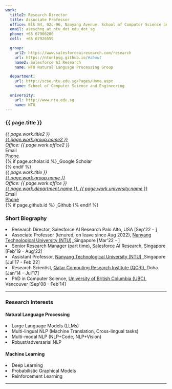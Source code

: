 ```yaml
---
work:
  title2: Research Director
  title: Associate Professor
  office: Blk N4, 02c-96, Nanyang Avenue. School of Computer Science and Engineering. Nanyang Technological University,Singapore 639798
  email: aseschng_at_ntu_dot_edu_dot_sg 
  phone: +65 67906200
  cell:  +65 67926559

  group:
    url2: https://www.salesforceairesearch.com/research
    url: https://ntunlpsg.github.io/#about
    name2: Salesforce AI Research
    name: NTU Natural Language Processing Group

  department:
    url: http://scse.ntu.edu.sg/Pages/Home.aspx
    name: School of Computer Science and Engineering 

  university:
    url: http://www.ntu.edu.sg
    name: NTU
---
```


<div class="page-header">
  <div class="row">
    <div class="col-sm-12">
      <h3>{{ page.title }} </h3>
    </div>
  </div>

  <div class="row">
    <div class="col-sm-6">
      <address>
        {{ page.work.title2 }} <br/> 
        <a href="{{ page.work.group.url2 }}">{{ page.work.group.name2 }}</a><br/>
        Office: {{ page.work.office2 }}<br/>         
      </address>
    </div>
    <div class="col-sm-4">
      <a href="mailto:{{ page.work.email2 }}"><span class="glyphicon glyphicon-envelope"></span></a> Email<br/>
      <a href="tel:{{ page.work.phone2 }}"><span class="glyphicon glyphicon-phone"></span>Phone</a><br/>
      {% if page.scholar.id %}<a href="http://scholar.google.com/citations?user={{ page.scholar.id }}">
        <img src="img/ico/gs.png" alt=""/>
      </a> Google Scholar<br/>{% endif %}
    </div>
  </div>

  <div class="row">
    <div class="col-sm-6">
      <address>
        {{ page.work.title }}<br/>
        <a href="{{ page.work.group.url }}">{{ page.work.group.name }}</a><br/>
        Office: {{ page.work.office }}<br/> 
        <a href="{{ page.work.department.url }}">{{ page.work.department.name }}, </a> <a href="{{ page.work.university.url }}">{{ page.work.university.name }}</a> <br/> 
      </address>
    </div>
    <div class="col-sm-4">
      <a href="mailto:{{ page.work.email }}"><span class="glyphicon glyphicon-envelope"></span></a> Email<br/>
      <a href="tel:{{ page.work.phone }}"><span class="glyphicon glyphicon-phone"></span>Phone</a><br/>
      {% if page.github.id %} <a href="http://github.com/{{ page.github.id }}">
        <img src="img/ico/github_icon.png" alt=""/>
      </a> Github {% endif %}
    </div>
  </div>
</div>




<div class="row">
  <div class="col-sm-12">
    <h3> Short Biography </h3>
      <li> Research Director, <a https://www.salesforceairesearch.com/research> Salesforce AI Research </a>  Palo Alto, USA   [Sep'22 - ] </li>
      <li> Associate Professor (tenured, on leave since Aug 2022), <a href=http://www.ntu.edu.sg> Nanyang Technological University (NTU), </a>    Singapore [Mar'22 - ] </li>
      <li> Senior Research Manager (part time), <a https://www.salesforce.com/products/einstein/ai-research/> Salesforce AI Research, </a>    Singapore [Feb'19 - Aug'22] </li>
      <li> Assistant Professor, <a href=http://www.ntu.edu.sg> Nanyang Technological University (NTU), </a>    Singapore [Jul'17 - Feb'22] </li>
      <li> Research Scientist,  <a href=http://qcri.qa/> Qatar Computing Research Institute (QCRI), </a> Doha [Jan'14 - Jul'17] </li>
      <li> PhD in Computer Science, <a href=https://www.cs.ubc.ca/> University of British Columbia (UBC),</a> Vancouver [Sep'08 - Feb'14] </li>
  </div>
</div>

<hr>


<div class="row">
  <div class="col-sm-12">
    <h3> Research Interests </h3>
  </div>
</div>

<div class="row">
  <div class="col-sm-6">
    <nlp>
      <h4> Natural Language Processing </h4>
      <li> Large Language Models (LLMs) </li>
      <li> Multi-lingual NLP (Machine Translation, Cross-lingual tasks) </li>
      <li> Multi-modal NLP  (NLP+Code, NLP+Vision) </li>
      <li> Robust/adversarial NLP  </li>
    </nlp>
  </div>
  <div class="col-sm-6">
    <ml>
      <h4> Machine Learning </h4>
      <li> Deep Learning </li>
      <li> Probabilistic Graphical Models </li>
      <li> Reinforcement Learning </li>
    </ml>
  </div>
</div>

<hr>

